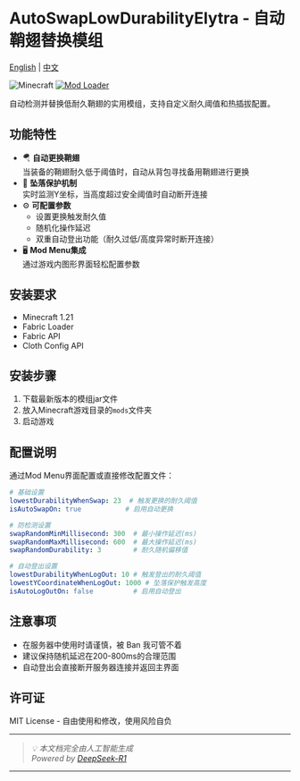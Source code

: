 # AutoSwapLowDurabilityElytra - 自动鞘翅替换模组

[English](README_EN.md) | [中文](README.md)

![Minecraft](https://img.shields.io/badge/Minecraft-1.21+-green?style=flat-square)
[![Mod Loader](https://img.shields.io/badge/Fabric-Loader-blue?style=flat-square)](https://fabricmc.net/)

自动检测并替换低耐久鞘翅的实用模组，支持自定义耐久阈值和热插拔配置。

## 功能特性

- 🪂 **自动更换鞘翅**  
  当装备的鞘翅耐久低于阈值时，自动从背包寻找备用鞘翅进行更换
- 🛑 **坠落保护机制**  
  实时监测Y坐标，当高度超过安全阈值时自动断开连接
- ⚙️ **可配置参数**
  - 设置更换触发耐久值
  - 随机化操作延迟
  - 双重自动登出功能（耐久过低/高度异常时断开连接）
- 🖥️ **Mod Menu集成**  
  通过游戏内图形界面轻松配置参数

## 安装要求

- Minecraft 1.21
- Fabric Loader
- Fabric API
- Cloth Config API

## 安装步骤

1. 下载最新版本的模组jar文件
2. 放入Minecraft游戏目录的`mods`文件夹
3. 启动游戏

## 配置说明

通过Mod Menu界面配置或直接修改配置文件：

```yaml
# 基础设置
lowestDurabilityWhenSwap: 23  # 触发更换的耐久阈值
isAutoSwapOn: true           # 启用自动更换

# 防检测设置
swapRandomMinMillisecond: 300  # 最小操作延迟(ms)
swapRandomMaxMillisecond: 600  # 最大操作延迟(ms)
swapRandomDurability: 3        # 耐久随机偏移值

# 自动登出设置 
lowestDurabilityWhenLogOut: 10 # 触发登出的耐久阈值
lowestYCoordinateWhenLogOut: 1000 # 坠落保护触发高度
isAutoLogOutOn: false          # 启用自动登出
```

## 注意事项

- 在服务器中使用时请谨慎，被 Ban 我可管不着
- 建议保持随机延迟在200-800ms的合理范围
- 自动登出会直接断开服务器连接并返回主界面

## 许可证

MIT License - 自由使用和修改，使用风险自负

---

> _💡 本文档完全由人工智能生成_  
> _Powered by [DeepSeek-R1](https://www.deepseek.com)_

---
